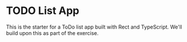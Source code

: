 # TODO List App

This is the starter for a ToDo list app built with Rect and TypeScript. We'll build upon this as part of the exercise.
